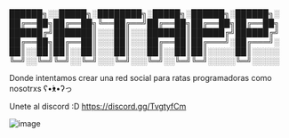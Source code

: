 # 
██████╗░░█████╗░████████╗░█████╗░██████╗░██████╗░
██╔══██╗██╔══██╗╚══██╔══╝██╔══██╗██╔══██╗██╔══██╗
██████╔╝███████║░░░██║░░░███████║██████╔╝██████╔╝
██╔══██╗██╔══██║░░░██║░░░██╔══██║██╔═══╝░██╔═══╝░
██║░░██║██║░░██║░░░██║░░░██║░░██║██║░░░░░██║░░░░░
╚═╝░░╚═╝╚═╝░░╚═╝░░░╚═╝░░░╚═╝░░╚═╝╚═╝░░░░░╚═╝░░░░░


Donde intentamos crear una red social para ratas programadoras como nosotrxs ʕ•́ᴥ•̀ʔっ


Unete al discord :D https://discord.gg/TvgtyfCm

![image](https://user-images.githubusercontent.com/110541050/184041504-77249be7-bba1-48c4-8eba-f5da16bbdafd.png)

